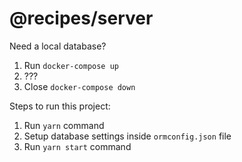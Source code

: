 # @recipes/server

Need a local database?

1. Run `docker-compose up`
2. ???
3. Close `docker-compose down`

Steps to run this project:

1. Run `yarn` command
2. Setup database settings inside `ormconfig.json` file
3. Run `yarn start` command
